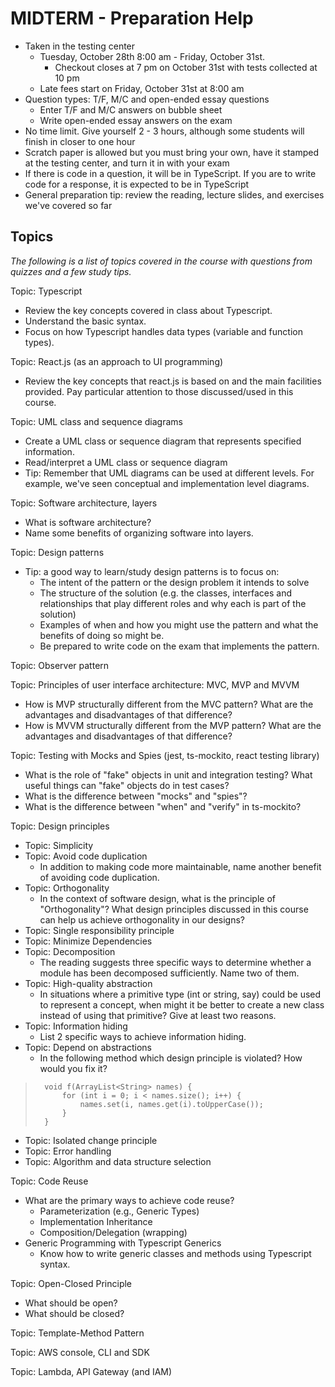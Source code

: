 # MIDTERM - Preparation Help

- Taken in the testing center
    - Tuesday, October 28th 8:00 am - Friday, October 31st.
        - Checkout closes at 7 pm on October 31st with tests collected at 10 pm
    - Late fees start on Friday, October 31st at 8:00 am
- Question types: T/F, M/C and open-ended essay questions
    - Enter T/F and M/C answers on bubble sheet
    - Write open-ended essay answers on the exam 
- No time limit. Give yourself 2 - 3 hours, although some students will finish in closer to one hour
- Scratch paper is allowed but you must bring your own, have it stamped at the testing center, and turn it in with your exam
- If there is code in a question, it will be in TypeScript. If you are to write code for a response, it is expected to be in TypeScript
- General preparation tip: review the reading, lecture slides, and exercises we've covered so far

## Topics

*The following is a list of topics covered in the course with questions from quizzes and a few study tips.*

Topic: Typescript
- Review the key concepts covered in class about Typescript.
- Understand the basic syntax.
- Focus on how Typescript handles data types (variable and function types).

Topic: React.js (as an approach to UI programming)
- Review the key concepts that react.js is based on and the main facilities provided. Pay particular attention to those discussed/used in this course.

Topic: UML class and sequence diagrams
- Create a UML class or sequence diagram that represents specified information.
- Read/interpret a UML class or sequence diagram
- Tip: Remember that UML diagrams can be used at different levels. For example, we've seen conceptual and implementation level diagrams.

Topic: Software architecture, layers
- What is software architecture?
- Name some benefits of organizing software into layers.

Topic: Design patterns
- Tip: a good way to learn/study design patterns is to focus on:
    - The intent of the pattern or the design problem it intends to solve
    - The structure of the solution (e.g. the classes, interfaces and relationships that play different roles and why each is part of the solution)
    - Examples of when and how you might use the pattern and what the benefits of doing so might be.
    - Be prepared to write code on the exam that implements the pattern.

Topic: Observer pattern

Topic: Principles of user interface architecture: MVC, MVP and MVVM
- How is MVP structurally different from the MVC pattern? What are the advantages and disadvantages of that difference?
- How is MVVM structurally different from the MVP pattern? What are the advantages and disadvantages of that difference?

Topic: Testing with Mocks and Spies (jest, ts-mockito, react testing library)
- What is the role of "fake" objects in unit and integration testing? What useful things can "fake" objects do in test cases?
- What is the difference between "mocks" and "spies"?
- What is the difference between "when" and "verify" in ts-mockito?

Topic: Design principles
- Topic: Simplicity
- Topic: Avoid code duplication
    - In addition to making code more maintainable, name another benefit of avoiding code duplication.
- Topic: Orthogonality
    - In the context of software design, what is the principle of "Orthogonality"? What design principles discussed in this course can help us achieve orthogonality in our designs? 
- Topic: Single responsibility principle
- Topic: Minimize Dependencies
- Topic: Decomposition
    - The reading suggests three specific ways to determine whether a module has been decomposed sufficiently.  Name two of them.
- Topic: High-quality abstraction
    - In situations where a primitive type (int or string, say) could be used to represent a concept, when might it be better to create a new class instead of using that primitive? Give at least two reasons.
- Topic: Information hiding
    - List 2 specific ways to achieve information hiding. 
- Topic: Depend on abstractions
    - In the following method which design principle is violated? How would you fix it?

>       void f(ArrayList<String> names) {
>           for (int i = 0; i < names.size(); i++) {
>               names.set(i, names.get(i).toUpperCase());
>           }
>       }

- Topic: Isolated change principle
- Topic: Error handling
- Topic: Algorithm and data structure selection

Topic: Code Reuse
- What are the primary ways to achieve code reuse?
    - Parameterization (e.g., Generic Types)
    - Implementation Inheritance
    - Composition/Delegation (wrapping)
- Generic Programming with Typescript Generics
    - Know how to write generic classes and methods using Typescript syntax.

Topic: Open-Closed Principle
- What should be open?
- What should be closed?

Topic: Template-Method Pattern

Topic: AWS console, CLI and SDK

Topic: Lambda, API Gateway (and IAM)
